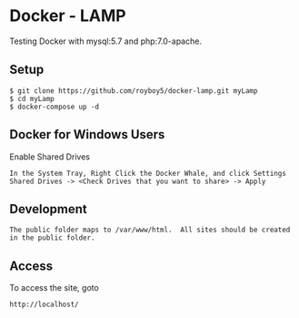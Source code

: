 # Docker - LAMP

Testing Docker with mysql:5.7 and php:7.0-apache.

## Setup
```
$ git clone https://github.com/royboy5/docker-lamp.git myLamp
$ cd myLamp
$ docker-compose up -d
```

## Docker for Windows Users
Enable Shared Drives
```
In the System Tray, Right Click the Docker Whale, and click Settings
Shared Drives -> <Check Drives that you want to share> -> Apply 
```

## Development
```
The public folder maps to /var/www/html.  All sites should be created in the public folder.
```

## Access

To access the site, goto

`http://localhost/ `